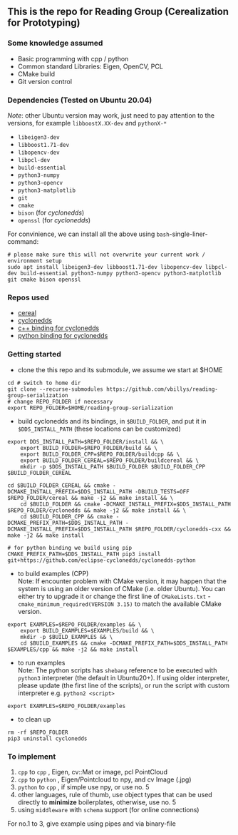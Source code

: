 ## This is the repo for Reading Group (Cerealization for Prototyping)

### Some knowledge assumed
 * Basic programming with cpp / python
 * Common standard Libraries: Eigen, OpenCV, PCL
 * CMake build
 * Git version control


### Dependencies (Tested on Ubuntu 20.04)
*Note*: other Ubuntu version may work, just need to pay attention to the versions, for example `libboostX.XX-dev` and `pythonX-* `
 * `libeigen3-dev`
 * `libboost1.71-dev`
 * `libopencv-dev`
 * `libpcl-dev`
 * `build-essential`
 * `python3-numpy`
 * `python3-opencv`
 * `python3-matplotlib`
 * `git`
 * `cmake`
 * `bison` (for *cyclonedds*)
 * `openssl` (for *cyclonedds*)

For convinience, we can install all the above using `bash`-single-liner-command:
```
# please make sure this will not overwrite your current work / environment setup
sudo apt install libeigen3-dev libboost1.71-dev libopencv-dev libpcl-dev build-essential python3-numpy python3-opencv python3-matplotlib git cmake bison openssl
```

### Repos used
 * [cereal](https://github.com/USCiLab/cereal)
 * [cyclonedds](https://github.com/eclipse-cyclonedds/cyclonedds)
 * [c++ binding for cyclonedds](https://github.com/eclipse-cyclonedds/cyclonedds-cxx)
 * [python binding for cyclonedds](https://github.com/eclipse-cyclonedds/cyclonedds-python)

### Getting started
 * clone the this repo and its submodule, we assume we start at $HOME
 ```
 cd # switch to home dir
 git clone --recurse-submodules https://github.com/vbillys/reading-group-serialization
 # change REPO_FOLDER if necessary
 export REPO_FOLDER=$HOME/reading-group-serialization
 ```
 * build cyclonedds and its bindings, in `$BUILD_FOLDER`, and put it in `$DDS_INSTALL_PATH` (these locations can be customized)
 ```
 export DDS_INSTALL_PATH=$REPO_FOLDER/install && \
     export BUILD_FOLDER=$REPO_FOLDER/build && \
     export BUILD_FOLDER_CPP=$REPO_FOLDER/buildcpp && \
     export BUILD_FOLDER_CEREAL=$REPO_FOLDER/buildcereal && \
     mkdir -p $DDS_INSTALL_PATH $BUILD_FOLDER $BUILD_FOLDER_CPP $BUILD_FOLDER_CEREAL

 cd $BUILD_FOLDER_CEREAL && cmake -DCMAKE_INSTALL_PREFIX=$DDS_INSTALL_PATH -DBUILD_TESTS=OFF $REPO_FOLDER/cereal && make -j2 && make install && \
     cd $BUILD_FOLDER && cmake -DCMAKE_INSTALL_PREFIX=$DDS_INSTALL_PATH $REPO_FOLDER/cyclonedds && make -j2 && make install && \
     cd $BUILD_FOLDER_CPP && cmake -DCMAKE_PREFIX_PATH=$DDS_INSTALL_PATH -DCMAKE_INSTALL_PREFIX=$DDS_INSTALL_PATH $REPO_FOLDER/cyclonedds-cxx && make -j2 && make install

 # for python binding we build using pip
 CMAKE_PREFIX_PATH=$DDS_INSTALL_PATH pip3 install git+https://github.com/eclipse-cyclonedds/cyclonedds-python
 ```
 * to build examples (CPP)  
   Note: If encounter problem with CMake version, it may happen that the system is using an older version of CMake (i.e. older Ubuntu). You can either try to upgrade it or change the first line of `CMakeLists.txt` - `cmake_minimum_required(VERSION 3.15)` to match the available CMake version.
 ```
 export EXAMPLES=$REPO_FOLDER/examples && \
     export BUILD_EXAMPLES=$EXAMPLES/build && \
     mkdir -p $BUILD_EXAMPLES && \
     cd $BUILD_EXAMPLES && cmake -DCMAKE_PREFIX_PATH=$DDS_INSTALL_PATH $EXAMPLES/cpp && make -j2 && make install
 ```
 * to run examples  
   Note: The python scripts has `shebang` reference to be executed with `python3` interpreter (the default in Ubuntu20+). If using older interpreter, please update (the first line of the scripts), or run the script with custom interpreter e.g. `python2 <script>`
 ```
 export EXAMPLES=$REPO_FOLDER/examples
 ```

 * to clean up
 ```
 rm -rf $REPO_FOLDER
 pip3 uninstall cyclonedds
 ```

### To implement

 1. `cpp` to `cpp` , Eigen, cv::Mat or image, pcl PointCloud
 2. `cpp` to `python` , Eigen/Pointcloud to npy, and cv Image (.jpg)
 3. `python` to `cpp` , if simple use npy, or use no. 5
 4. other languages, rule of thumb, use object types that can be used directly to **minimize** boilerplates, otherwise, use no. 5
 5. using `middleware` with `schema` support (for online connections)

For no.1 to 3, give example using pipes and via binary-file
